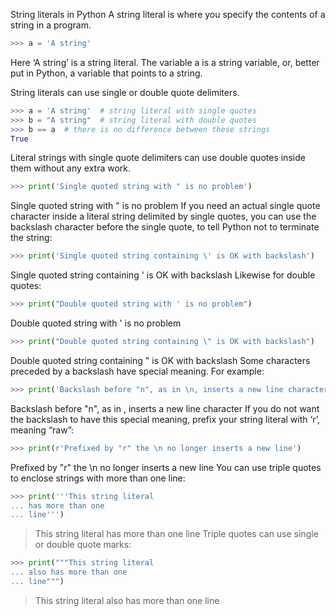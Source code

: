 String literals in Python
A string literal is where you specify the contents of a string in a program.

```py
>>> a = 'A string'
```

Here ‘A string’ is a string literal. The variable a is a string variable, or, better put in Python, a variable that points to a string.

String literals can use single or double quote delimiters.

```py
>>> a = 'A string'  # string literal with single quotes
>>> b = "A string"  # string literal with double quotes
>>> b == a  # there is no difference between these strings
True
```

Literal strings with single quote delimiters can use double quotes inside them without any extra work.

```py
>>> print('Single quoted string with " is no problem')
```

Single quoted string with " is no problem
If you need an actual single quote character inside a literal string delimited by single quotes, you can use the backslash character before the single quote, to tell Python not to terminate the string:

```py
>>> print('Single quoted string containing \' is OK with backslash')
```

Single quoted string containing ' is OK with backslash
Likewise for double quotes:

```py
>>> print("Double quoted string with ' is no problem")
```

Double quoted string with ' is no problem

```py
>>> print("Double quoted string containing \" is OK with backslash")
```

Double quoted string containing " is OK with backslash
Some characters preceded by a backslash have special meaning. For example:

```py
>>> print('Backslash before "n", as in \n, inserts a new line character')  #doctest: +NORMALIZE_WHITESPACE
```

Backslash before "n", as in
, inserts a new line character
If you do not want the backslash to have this special meaning, prefix your string literal with ‘r’, meaning “raw”:

```py
>>> print(r'Prefixed by "r" the \n no longer inserts a new line')
```

Prefixed by "r" the \n no longer inserts a new line
You can use triple quotes to enclose strings with more than one line:

```py
>>> print('''This string literal
... has more than one
... line''')
```

> This string literal
> has more than one
> line
> Triple quotes can use single or double quote marks:

```py
>>> print("""This string literal
... also has more than one
... line""")
```

> This string literal
> also has more than one
> line

<!--- codetypo:ignore doctest  -->
